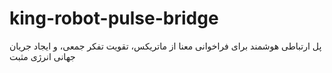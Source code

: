 # king-robot-pulse-bridge
پل ارتباطی هوشمند برای فراخوانی معنا از ماتریکس، تقویت تفکر جمعی، و ایجاد جریان جهانی انرژی مثبت
